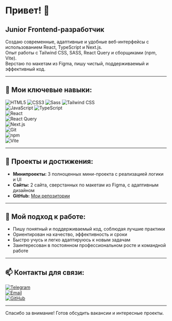 # Привет! 👋

## Junior Frontend-разработчик  
Создаю современные, адаптивные и удобные веб-интерфейсы с использованием React, TypeScript и Next.js.  
Опыт работы с Tailwind CSS, SASS, React Query и сборщиками (npm, Vite).  
Верстаю по макетам из Figma, пишу чистый, поддерживаемый и эффективный код.

---

## 🚀 Мои ключевые навыки:

![HTML5](https://img.shields.io/badge/HTML5-E34F26?style=flat&logo=html5&logoColor=white) 
![CSS3](https://img.shields.io/badge/CSS3-1572B6?style=flat&logo=css3&logoColor=white) 
![Sass](https://img.shields.io/badge/Sass-CC6699?style=flat&logo=sass&logoColor=white) 
![Tailwind CSS](https://img.shields.io/badge/Tailwind_CSS-06B6D4?style=flat&logo=tailwind-css&logoColor=white)  
![JavaScript](https://img.shields.io/badge/JavaScript-F7DF1E?style=flat&logo=javascript&logoColor=black) 
![TypeScript](https://img.shields.io/badge/TypeScript-3178C6?style=flat&logo=typescript&logoColor=white)  
![React](https://img.shields.io/badge/React-61DAFB?style=flat&logo=react&logoColor=black)  
![React Query](https://img.shields.io/badge/React_Query-FF4154?style=flat&logo=reactquery&logoColor=white)  
![Next.js](https://img.shields.io/badge/Next.js-000000?style=flat&logo=next.js&logoColor=white)  
![Git](https://img.shields.io/badge/Git-F05032?style=flat&logo=git&logoColor=white)  
![npm](https://img.shields.io/badge/npm-CB3837?style=flat&logo=npm&logoColor=white)  
![Vite](https://img.shields.io/badge/Vite-646CFF?style=flat&logo=vite&logoColor=white)  

---

## 📂 Проекты и достижения:

- **Минипроекты:** 3 полноценных мини-проекта с реализацией логики и UI  
- **Сайты:** 2 сайта, сверстанных по макетам из Figma, с адаптивным дизайном  
- **GitHub:** [Мои репозитории](https://github.com/Killerka769?tab=repositories)  

---

## 🎯 Мой подход к работе:

- Пишу понятный и поддерживаемый код, соблюдая лучшие практики  
- Ориентирован на качество, эффективность и сроки  
- Быстро учусь и легко адаптируюсь к новым задачам  
- Заинтересован в постоянном профессиональном росте и командной работе  

---

## 📫 Контакты для связи:

[![Telegram](https://img.shields.io/badge/Telegram-26A5E4?style=flat&logo=telegram&logoColor=white)](https://t.me/твой_ник)  
[![Email](https://img.shields.io/badge/Email-D14836?style=flat&logo=gmail&logoColor=white)](mailto:твоя@почта.com)  
[![GitHub](https://img.shields.io/badge/GitHub-181717?style=flat&logo=github&logoColor=white)](https://github.com/Killerka769)  

---

Спасибо за внимание! Готов обсудить вакансии и интересные проекты.


<!--
**Killerka769/Killerka769** is a ✨ _special_ ✨ repository because its `README.md` (this file) appears on your GitHub profile.

Here are some ideas to get you started:

- 🔭 I’m currently working on ...
- 🌱 I’m currently learning ...
- 👯 I’m looking to collaborate on ...
- 🤔 I’m looking for help with ...
- 💬 Ask me about ...
- 📫 How to reach me: ...
- 😄 Pronouns: ...
- ⚡ Fun fact: ...
-->
